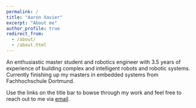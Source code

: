 ```yaml
---
permalink: /
title: "Aaron Xavier"
excerpt: "About me"
author_profile: true
redirect_from: 
  - /about/
  - /about.html
---
```

An enthusiastic master student and robotics engineer with 3.5 years of experience of building complex and intelligent robots and robotic systems. Currently finishing up my masters in embedded systems from Fachhochschule Dortmund.

Use the links on the title bar to bowse through my work and feel free to reach out to me via [email](mailo:aaronxcode@outlook.com). 